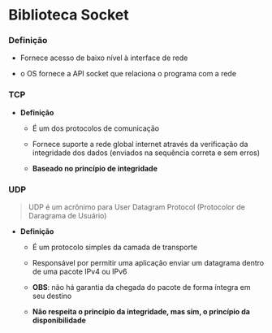 # Biblioteca Socket

### Definição

* Fornece acesso de baixo nível à interface de rede

* o OS fornece a API socket que relaciona o programa com a rede

### TCP

* **Definição**

  * É um dos protocolos de comunicação

  * Fornece suporte a rede global internet através da verificação da integridade dos dados (enviados na sequência correta e sem erros) 

  * **Baseado no princípio de integridade**

### UDP

> UDP é um acrônimo para User Datagram Protocol (Protocolor de Daragrama de Usuário)

* **Definição**

  * É um protocolo simples da camada de transporte

  * Responsável por permitir uma aplicação enviar um datagrama dentro de uma pacote IPv4 ou IPv6

  * **OBS**: não há garantia da chegada do pacote de forma íntegra em seu destino

  * **Não respeita o princípio da integridade, mas sim, o princípio da disponibilidade**